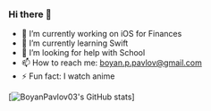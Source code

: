 ### Hi there 👋

- 🔭 I’m currently working on iOS for Finances
- 🌱 I’m currently learning Swift
- 🤔 I’m looking for help with School
- 📫 How to reach me: boyan.p.pavlov@gmail.com
- ⚡ Fun fact: I watch anime


<!-- - 👯 I’m looking to collaborate on -->

[![BoyanPavlov03's GitHub stats](https://github-readme-stats.vercel.app/api?username=BoyanPavlov03)]
